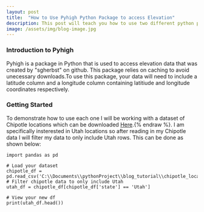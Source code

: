 ```yaml
---
layout: post
title:  "How to Use Pyhigh Python Package to access Elevation"
description: This post will teach you how to use two different python packages to get elevation for your data.
image: /assets/img/blog-image.jpg
---
```


### Introduction to Pyhigh

Pyhigh is a package in Python that is used to access elevation data that was created by "sgherbst" on github. This package relies on caching to avoid unecessary downloads.To use this package, your data will need to include a latitude column and a longitude column containing latitiude and longitude coordinates respectively. 

### Getting Started

 To demonstrate how to use each one I will be working with a dataset of Chipotle locations which can be downloaded [Here](https://www.kaggle.com/datasets/jeffreybraun/chipotle-locations).{% endraw %}. I am specifically insterested in Utah locations so after reading in my Chipotle data I will filter my data to only include Utah rows. This can be done as shown below:
```
import pandas as pd

# Load your dataset
chipotle_df = pd.read_csv('C:\\Documents\\pythonProject\\blog_tutorial\\chipotle_locations')
# Filter chipotle data to only include Utah
utah_df = chipotle_df[chipotle_df['state'] == 'Utah']

# View your new df
print(utah_df.head())

```
